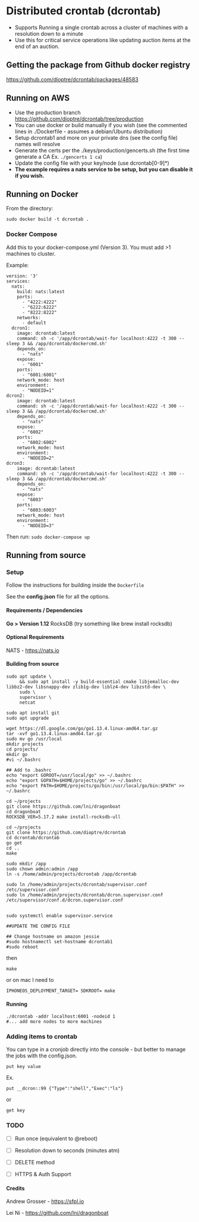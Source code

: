 # Distributed crontab (dcrontab)

* Supports Running a single crontab across a cluster of machines with a resolution down to a minute
* Use this for critical service operations like updating auction items at the end of an auction.


## Getting the package from Github docker registry

https://github.com/dioptre/dcrontab/packages/48583

## Running on AWS
* Use the production branch https://github.com/dioptre/dcrontab/tree/production
* You can use docker or build manually if you wish (see the commented lines in ./Dockerfile - assumes a debian/Ubuntu distribution)
* Setup dcrontab1 and more on your private dns (see the config file) names will resolve
* Generate the certs per the ./keys/production/gencerts.sh (the first time generate a CA Ex. ```./gencerts 1 ca```)
* Update the config file with your key/node (use dcrontab[0-9]*)
* **The example requires a nats service to be setup, but you can disable it if you wish.**

## Running on Docker
From the directory:

```sudo docker build -t dcrontab .```

### Docker Compose
Add this to your docker-compose.yml (Version 3). You must add >1 machines to cluster.

Example:
```
version: '3'
services:
  nats:
    build: nats:latest
    ports:
      - "4222:4222"
      - "6222:6222"
      - "8222:8222"
    networks:
      - default
  dcron1:
    image: dcrontab:latest
    command: sh -c '/app/dcrontab/wait-for localhost:4222 -t 300 -- sleep 3 && /app/dcrontab/dockercmd.sh'
    depends_on:
      - "nats"
    expose:
      - "6001"
    ports:
      - "6001:6001"
    network_mode: host  
    environment:
      - "NODEID=1"   
dcron2:
    image: dcrontab:latest
    command: sh -c '/app/dcrontab/wait-for localhost:4222 -t 300 -- sleep 3 && /app/dcrontab/dockercmd.sh'
    depends_on:
      - "nats"
    expose:
      - "6002"
    ports:
      - "6002:6002"
    network_mode: host  
    environment:
      - "NODEID=2"   
dcron3:
    image: dcrontab:latest
    command: sh -c '/app/dcrontab/wait-for localhost:4222 -t 300 -- sleep 3 && /app/dcrontab/dockercmd.sh'
    depends_on:
      - "nats"
    expose:
      - "6003"
    ports:
      - "6003:6003"
    network_mode: host  
    environment:
      - "NODEID=3"         
```

Then run:
```sudo docker-compose up```

## Running from source

### Setup
Follow the instructions for building inside the 
```Dockerfile```

See the **config.json** file for all the options.

#### Requirements / Dependencies
**Go > Version 1.12**
RocksDB (try something like brew install rocksdb)

#### Optional Requirements

NATS - https://nats.io

#### Building from source

```
sudo apt update \
     && sudo apt install -y build-essential cmake libjemalloc-dev libbz2-dev libsnappy-dev zlib1g-dev liblz4-dev libzstd-dev \
     sudo \
     supervisor \
     netcat

sudo apt install git
sudo apt upgrade

wget https://dl.google.com/go/go1.13.4.linux-amd64.tar.gz
tar -xvf go1.13.4.linux-amd64.tar.gz
sudo mv go /usr/local
mkdir projects
cd projects/
mkdir go
#vi ~/.bashrc 

## Add to .bashrc
echo "export GOROOT=/usr/local/go" >> ~/.bashrc
echo "export GOPATH=$HOME/projects/go" >> ~/.bashrc
echo "export PATH=$HOME/projects/go/bin:/usr/local/go/bin:$PATH" >> ~/.bashrc

cd ~/projects
git clone https://github.com/lni/dragonboat
cd dragonboat
ROCKSDB_VER=5.17.2 make install-rocksdb-ull

cd ~/projects
git clone https://github.com/dioptre/dcrontab
cd dcrontab/dcrontab
go get
cd ..
make

sudo mkdir /app
sudo chown admin:admin /app
ln -s /home/admin/projects/dcrontab /app/dcrontab

sudo ln /home/admin/projects/dcrontab/supervisor.conf /etc/supervisor.conf
sudo ln /home/admin/projects/dcrontab/dcron.supervisor.conf /etc/supervisor/conf.d/dcron.supervisor.conf


sudo systemctl enable supervisor.service

##UPDATE THE CONFIG FILE

## Change hostname on amazon jessie 
#sudo hostnamectl set-hostname dcrontab1
#sudo reboot

```

then 

```
make
```

or on mac I need to

```
IPHONEOS_DEPLOYMENT_TARGET= SDKROOT= make
```

#### Running

```
./dcrontab -addr localhost:6001 -nodeid 1
#... add more nodes to more machines
```

### Adding items to crontab
You can type in a cronjob directly into the console - but better to manage the jobs with the config.json.
```
put key value
```
Ex.
```
put __dcron::99 {"Type":"shell","Exec":"ls"}
```
or 
```
get key
```

### TODO

- [ ] Run once (equivalent to @reboot)
- [ ] Resolution down to seconds (minutes atm)
- [ ] DELETE method
- [ ] HTTPS & Auth Support


#### Credits

Andrew Grosser - https://sfpl.io

Lei Ni - https://github.com/lni/dragonboat
